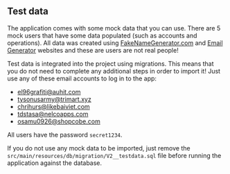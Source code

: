 ## Test data

The application comes with some mock data that you can use. There are 5 mock users that have some data populated (such as accounts and operations). All data was created using [FakeNameGenerator.com](https://fakenamegenerator.com) and [Email Generator](https://generator.email/) websites and these are users are not real people!

Test data is integrated into the project using migrations. This means that you do not need to complete any additional steps in order to import it! Just use any of these email accounts to log in to the app:

- el96grafiti@auhit.com
- tysonusarmy@trimart.xyz
- chrihurs@likebaiviet.com
- tdstasa@nelcoapps.com
- osamu0926@shopcobe.com

All users have the password ```secret1234```.

If you do not use any mock data to be imported, just remove the ```src/main/resources/db/migration/V2__testdata.sql``` file before running the application against the database.
